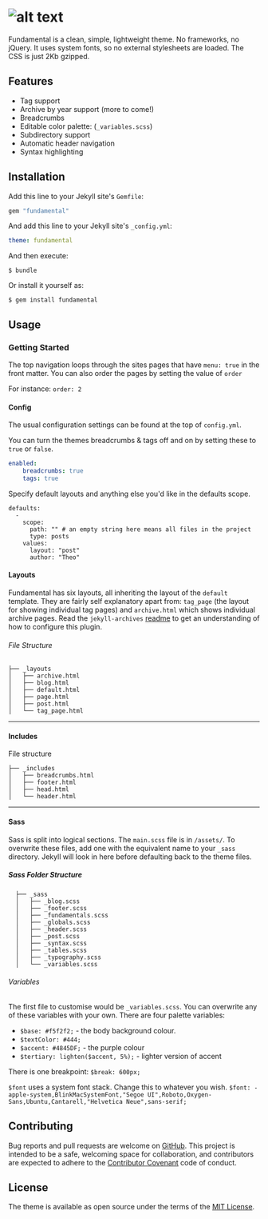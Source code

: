 # ![alt text](http://theomjones.com/fundamental/assets/images/logo.svg)

Fundamental is a clean, simple, lightweight theme. No frameworks, no jQuery. It uses system fonts, so no external stylesheets are loaded. The CSS is just 2Kb gzipped.

## Features

- Tag support
- Archive by year support (more to come!)
- Breadcrumbs
- Editable color palette: (`_variables.scss`)
- Subdirectory support
- Automatic header navigation 
- Syntax highlighting 


## Installation

Add this line to your Jekyll site's `Gemfile`:

```ruby
gem "fundamental"
```

And add this line to your Jekyll site's `_config.yml`:

```yaml
theme: fundamental
```

And then execute:

    $ bundle

Or install it yourself as:

    $ gem install fundamental

## Usage

### Getting Started

The top navigation loops through the sites pages that have `menu: true` in the front matter. You can also order the pages by setting the value of `order`

For instance: `order: 2`

#### Config
The usual configuration settings can be found at the top of `config.yml`.

You can turn the themes breadcrumbs & tags off and on by setting these to `true` or `false`.

```yaml
enabled:
	breadcrumbs: true
	tags: true
```

Specify default layouts and anything else you'd like in the defaults scope.

	defaults:
	  -
	    scope:
	      path: "" # an empty string here means all files in the project
	      type: posts
	    values:
	      layout: "post"
	      author: "Theo"


#### Layouts
Fundamental has six layouts, all inheriting the layout of the `default` template. They are fairly self explanatory apart from: `tag_page` (the layout for showing individual tag pages) and `archive.html` which shows individual archive pages. Read the `jekyll-archives` [readme](https://github.com/jekyll/jekyll-archives) to get an understanding of how to configure this plugin.

###### File Structure
	├── _layouts
	│   ├── archive.html
	│   ├── blog.html
	│   ├── default.html
	│   ├── page.html
	│   ├── post.html
	│   └── tag_page.html
	
	
---
	
#### Includes
File structure

	├── _includes
	│   ├── breadcrumbs.html
	│   ├── footer.html
	│   ├── head.html
	│   └── header.html
	


---


#### Sass
Sass is split into logical sections. The `main.scss` file is in `/assets/`.
To overwrite these files, add one with the equivalent name to your `_sass` directory. Jekyll will look in here before defaulting back to the theme files.

##### Sass Folder Structure
	
	  ├── _sass
	  │   ├── _blog.scss
	  │   ├── _footer.scss
	  │   ├── _fundamentals.scss
	  │   ├── _globals.scss
	  │   ├── _header.scss
	  │   ├── _post.scss
	  │   ├── _syntax.scss
	  │   ├── _tables.scss
	  │   ├── _typography.scss
	  │   └── _variables.scss

###### Variables

The first file to customise would be `_variables.scss`. You can overwrite any of these variables with your own. There are four palette variables:

- `$base: #f5f2f2;` - the body background colour.
- `$textColor: #444;`
- `$accent: #4845DF;` - the purple colour
- `$tertiary: lighten($accent, 5%);` - lighter version of accent

There is one breakpoint: `$break: 600px;`

`$font` uses a system font stack. Change this to whatever you wish.
`$font: -apple-system,BlinkMacSystemFont,"Segoe UI",Roboto,Oxygen-Sans,Ubuntu,Cantarell,"Helvetica Neue",sans-serif;`



## Contributing

Bug reports and pull requests are welcome on [GitHub](https://github.com/theomjones/fundamental). This project is intended to be a safe, welcoming space for collaboration, and contributors are expected to adhere to the [Contributor Covenant](http://contributor-covenant.org) code of conduct.

## License

The theme is available as open source under the terms of the [MIT License](https://opensource.org/licenses/MIT).
